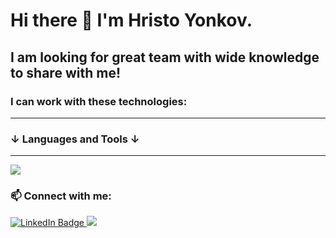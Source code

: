 <h1>Hi there 👋 I'm Hristo Yonkov.</h1>
<h2>I am looking for great team with wide knowledge to share with me!</h2>
<h3>I can work with these technologies:</h3>
<hr/>
<h3>&darr; Languages and Tools &darr;</h3>
<hr />
<a href="https://skillicons.dev">
   <img src="https://skillicons.dev/icons?i=js,html,css,ts,react,angular,express,mongodb,git,nodejs,mocha,chai" />
</a>

<h3>📫 Connect with me:</h3>
<div id="badges">
  <a target="_blank" href="https://www.linkedin.com/in/hristo-yonkov-444156260/">
    <img src="https://img.shields.io/badge/LinkedIn-blue?style=for-the-badge&logo=linkedin&logoColor=white"
      alt="LinkedIn Badge" />
  </a>

  <a href="mailto:hristopturs@gmail.com">
    <img src="https://img.shields.io/badge/Gmail-D14836?style=for-the-badge&logo=gmail&logoColor=white">
  </a>
</div>
